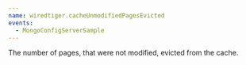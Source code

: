 ```yaml
---
name: wiredtiger.cacheUnmodifiedPagesEvicted
events:
  - MongoConfigServerSample
---
```


The number of pages, that were not modified, evicted from the cache.